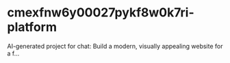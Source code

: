 # cmexfnw6y00027pykf8w0k7ri-platform
AI-generated project for chat: Build a modern, visually appealing website for a f...
